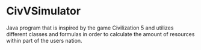 # CivVSimulator
Java program that is inspired by the game Civilization 5 and utilizes different classes and formulas in order to calculate the amount of resources within part of the users nation.
